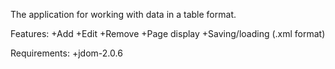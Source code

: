 The application for working with data in a table format. 

Features: 
+Add
+Edit
+Remove 
+Page display
+Saving/loading (.xml format)

Requirements: 
+jdom-2.0.6
